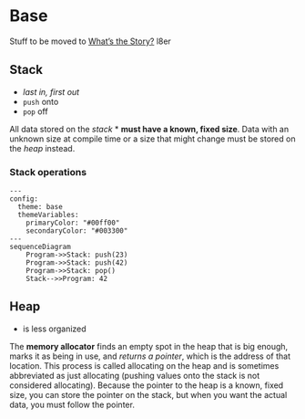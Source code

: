 # Base

Stuff to be moved to [What’s the Story?](https://github.com/SchrodtSven/WhatsTheStory) l8er

## Stack

- *last in, first out*
- ```push``` onto
- ```pop``` off

All data stored on the *stack* </var>* **must have a known, fixed size**. Data with an unknown size at compile time or a size that might change must be stored on the *heap* instead.

### Stack operations

```mermaid
---
config:
  theme: base
  themeVariables:
    primaryColor: "#00ff00"
    secondaryColor: "#003300"
---
sequenceDiagram
    Program->>Stack: push(23)
    Program->>Stack: push(42)
    Program->>Stack: pop()
    Stack-->>Program: 42

```

## Heap

- is less organized

The **memory allocator** finds an empty spot in the heap that is big enough, marks it as being in use, and *returns a pointer*, which is the address of that location.
This process is called allocating on the heap and is sometimes abbreviated as just allocating (pushing values onto the stack is not considered allocating).
Because the pointer to the heap is a known, fixed size, you can store the pointer on the stack, but when you want the actual data, you must follow the pointer.